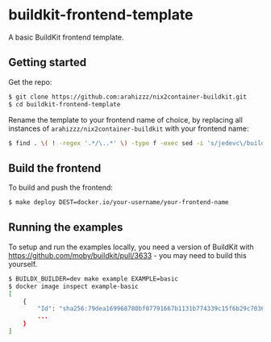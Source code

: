 # buildkit-frontend-template

A basic BuildKit frontend template.

## Getting started

Get the repo:

```bash
$ git clone https://github.com:arahizzz/nix2container-buildkit.git
$ cd buildkit-frontend-template
```

Rename the template to your frontend name of choice, by replacing all instances
of `arahizzz/nix2container-buildkit` with your frontend name:

```bash
$ find . \( ! -regex '.*/\..*' \) -type f -exec sed -i 's/jedevc\/buildkit-frontend-template/your-username\/your-frontend-name/g' {} +
```

## Build the frontend

To build and push the frontend:

```bash
$ make deploy DEST=docker.io/your-username/your-frontend-name
```

## Running the examples

To setup and run the examples locally, you need a version of BuildKit with
https://github.com/moby/buildkit/pull/3633 - you may need to build this
yourself.

```bash
$ BUILDX_BUILDER=dev make example EXAMPLE=basic
$ docker image inspect example-basic
[
    {
        "Id": "sha256:79dea169968780bf07791667b1131b774339c15f6b29c70364ec715741076f3f",
        ...
    }
]
```